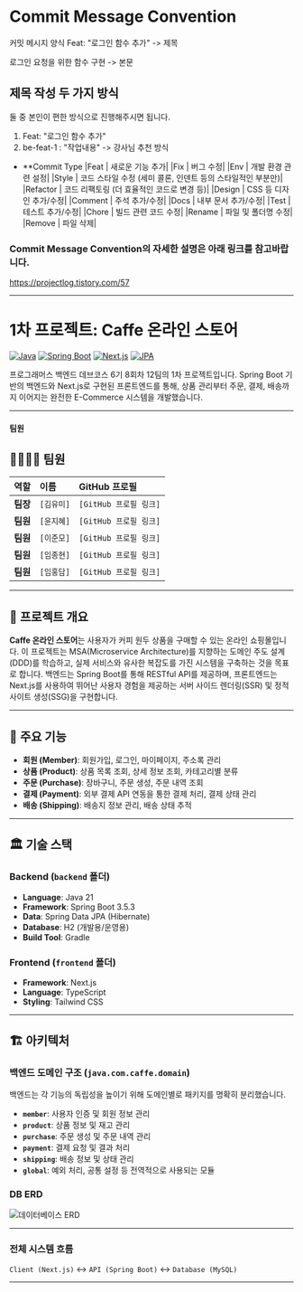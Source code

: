 # Commit Message Convention
커밋 메시지 양식
Feat: "로그인 함수 추가" -> 제목

로그인 요청을 위한 함수 구현 -> 본문

## 제목 작성 두 가지 방식
둘 중 본인이 편한 방식으로 진행해주시면 됩니다.
1. Feat: "로그인 함수 추가"
2. be-feat-1 : "작업내용" -> 강사님 추천 방식
* **Commit Type
|Feat | 새로운 기능 추가|
|Fix | 버그 수정|
|Env | 개발 환경 관련 설정|
|Style | 코드 스타일 수정 (세미 콜론, 인덴트 등의 스타일적인 부분만)|
|Refactor | 코드 리팩토링 (더 효율적인 코드로 변경 등)|
|Design | CSS 등 디자인 추가/수정|
|Comment | 주석 추가/수정|
|Docs | 내부 문서 추가/수정|
|Test | 테스트 추가/수정|
|Chore | 빌드 관련 코드 수정|
|Rename | 파일 및 폴더명 수정|
|Remove | 파일 삭제|

### Commit Message Convention의 자세한 설명은 아래 링크를 참고바랍니다.
https://projectlog.tistory.com/57

---



# 1차 프로젝트: Caffe 온라인 스토어

[![Java](https://img.shields.io/badge/Java-21-orange.svg)](https://www.java.com)
[![Spring Boot](https://img.shields.io/badge/Spring%20Boot-3.x-brightgreen.svg)](https://spring.io/projects/spring-boot)
[![Next.js](https://img.shields.io/badge/Next.js-22.x-black?logo=next.js)](https://nextjs.org/)
[![JPA](https://img.shields.io/badge/JPA-Hibernate-blue.svg)](https://hibernate.org/orm/)

프로그래머스 백엔드 데브코스 6기 8회차 12팀의 1차 프로젝트입니다. Spring Boot 기반의 백엔드와 Next.js로 구현된 프론트엔드를 통해, 상품 관리부터 주문, 결제, 배송까지 이어지는 완전한 E-Commerce 시스템을 개발했습니다.

---
#### 팀원

## 👨‍👩‍👧‍👦 팀원

| 역할 | 이름 | GitHub 프로필 |
| :--- | :--- | :--- |
| **팀장** | `[김유미]` | `[GitHub 프로필 링크]` |
| **팀원** | `[윤지혜]` | `[GitHub 프로필 링크]` |
| **팀원** | `[이준모]` | `[GitHub 프로필 링크]` |
| **팀원** | `[임종현]` | `[GitHub 프로필 링크]` |
| **팀원** | `[임홍담]` | `[GitHub 프로필 링크]` |

---
## 📝 프로젝트 개요

**Caffe 온라인 스토어**는 사용자가 커피 원두 상품을 구매할 수 있는 온라인 쇼핑몰입니다. 이 프로젝트는 MSA(Microservice Architecture)를 지향하는 도메인 주도 설계(DDD)를 학습하고, 실제 서비스와 유사한 복잡도를 가진 시스템을 구축하는 것을 목표로 합니다. 백엔드는 Spring Boot를 통해 RESTful API를 제공하며, 프론트엔드는 Next.js를 사용하여 뛰어난 사용자 경험을 제공하는 서버 사이드 렌더링(SSR) 및 정적 사이트 생성(SSG)을 구현합니다.

---

## 🚀 주요 기능

* **회원 (Member)**: 회원가입, 로그인, 마이페이지, 주소록 관리
* **상품 (Product)**: 상품 목록 조회, 상세 정보 조회, 카테고리별 분류
* **주문 (Purchase)**: 장바구니, 주문 생성, 주문 내역 조회
* **결제 (Payment)**: 외부 결제 API 연동을 통한 결제 처리, 결제 상태 관리
* **배송 (Shipping)**: 배송지 정보 관리, 배송 상태 추적

---

## 🏛️ 기술 스택

### Backend (`backend` 폴더)

* **Language**: Java 21
* **Framework**: Spring Boot 3.5.3
* **Data**: Spring Data JPA (Hibernate)
* **Database**: H2 (개발용/운영용)
* **Build Tool**: Gradle

### Frontend (`frontend` 폴더)

* **Framework**: Next.js
* **Language**: TypeScript
* **Styling**: Tailwind CSS

---

## 🏗️ 아키텍처

### 백엔드 도메인 구조 (`java.com.caffe.domain`)

백엔드는 각 기능의 독립성을 높이기 위해 도메인별로 패키지를 명확히 분리했습니다.

* **`member`**: 사용자 인증 및 회원 정보 관리
* **`product`**: 상품 정보 및 재고 관리
* **`purchase`**: 주문 생성 및 주문 내역 관리
* **`payment`**: 결제 요청 및 결과 처리
* **`shipping`**: 배송 정보 및 상태 관리
* **`global`**: 예외 처리, 공통 설정 등 전역적으로 사용되는 모듈

### DB ERD

![데이터베이스 ERD](https://i.postimg.cc/q7Ytpb4K/2025-07-18-3-45-19.png)

---
### 전체 시스템 흐름

`Client (Next.js)` ↔️ `API (Spring Boot)` ↔️ `Database (MySQL)`

---
